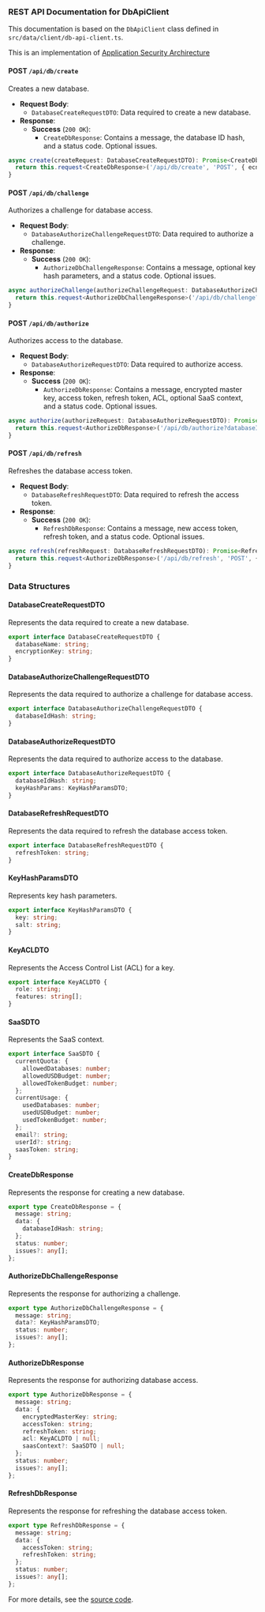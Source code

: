 ### REST API Documentation for DbApiClient

This documentation is based on the `DbApiClient` class defined in `src/data/client/db-api-client.ts`.

This is an implementation of [Application Security Archirecture](https://github.com/CatchTheTornado/doctor-dok/issues/65)

#### POST `/api/db/create`

Creates a new database.

- **Request Body**: 
  - `DatabaseCreateRequestDTO`: Data required to create a new database.
- **Response**:
  - **Success** (`200 OK`):
    - `CreateDbResponse`: Contains a message, the database ID hash, and a status code. Optional issues.

```typescript
async create(createRequest: DatabaseCreateRequestDTO): Promise<CreateDbResponse> {
  return this.request<CreateDbResponse>('/api/db/create', 'POST', { ecnryptedFields: [] }, createRequest) as Promise<CreateDbResponse>;
}
```

#### POST `/api/db/challenge`

Authorizes a challenge for database access.

- **Request Body**:
  - `DatabaseAuthorizeChallengeRequestDTO`: Data required to authorize a challenge.
- **Response**:
  - **Success** (`200 OK`):
    - `AuthorizeDbChallengeResponse`: Contains a message, optional key hash parameters, and a status code. Optional issues.

```typescript
async authorizeChallenge(authorizeChallengeRequest: DatabaseAuthorizeChallengeRequestDTO): Promise<AuthorizeDbChallengeResponse> {
  return this.request<AuthorizeDbChallengeResponse>('/api/db/challenge?databaseIdHash=' + encodeURIComponent(authorizeChallengeRequest.databaseIdHash), 'POST', { ecnryptedFields: [] }, authorizeChallengeRequest) as Promise<AuthorizeDbChallengeResponse>;
}
```

#### POST `/api/db/authorize`

Authorizes access to the database.

- **Request Body**:
  - `DatabaseAuthorizeRequestDTO`: Data required to authorize access.
- **Response**:
  - **Success** (`200 OK`):
    - `AuthorizeDbResponse`: Contains a message, encrypted master key, access token, refresh token, ACL, optional SaaS context, and a status code. Optional issues.

```typescript
async authorize(authorizeRequest: DatabaseAuthorizeRequestDTO): Promise<AuthorizeDbResponse> {
  return this.request<AuthorizeDbResponse>('/api/db/authorize?databaseIdHash=' + encodeURIComponent(authorizeRequest.databaseIdHash), 'POST', { ecnryptedFields: [] }, authorizeRequest) as Promise<AuthorizeDbResponse>;
}
```

#### POST `/api/db/refresh`

Refreshes the database access token.

- **Request Body**:
  - `DatabaseRefreshRequestDTO`: Data required to refresh the access token.
- **Response**:
  - **Success** (`200 OK`):
    - `RefreshDbResponse`: Contains a message, new access token, refresh token, and a status code. Optional issues.

```typescript
async refresh(refreshRequest: DatabaseRefreshRequestDTO): Promise<RefreshDbResponse> {
  return this.request<AuthorizeDbResponse>('/api/db/refresh', 'POST', { ecnryptedFields: [] }, refreshRequest) as Promise<AuthorizeDbResponse>;
}
```

### Data Structures

#### DatabaseCreateRequestDTO

Represents the data required to create a new database.

```typescript
export interface DatabaseCreateRequestDTO {
  databaseName: string;
  encryptionKey: string;
}
```

#### DatabaseAuthorizeChallengeRequestDTO

Represents the data required to authorize a challenge for database access.

```typescript
export interface DatabaseAuthorizeChallengeRequestDTO {
  databaseIdHash: string;
}
```

#### DatabaseAuthorizeRequestDTO

Represents the data required to authorize access to the database.

```typescript
export interface DatabaseAuthorizeRequestDTO {
  databaseIdHash: string;
  keyHashParams: KeyHashParamsDTO;
}
```

#### DatabaseRefreshRequestDTO

Represents the data required to refresh the database access token.

```typescript
export interface DatabaseRefreshRequestDTO {
  refreshToken: string;
}
```

#### KeyHashParamsDTO

Represents key hash parameters.

```typescript
export interface KeyHashParamsDTO {
  key: string;
  salt: string;
}
```

#### KeyACLDTO

Represents the Access Control List (ACL) for a key.

```typescript
export interface KeyACLDTO {
  role: string;
  features: string[];
}
```

#### SaaSDTO

Represents the SaaS context.

```typescript
export interface SaaSDTO {
  currentQuota: {
    allowedDatabases: number;
    allowedUSDBudget: number;
    allowedTokenBudget: number;
  };
  currentUsage: {
    usedDatabases: number;
    usedUSDBudget: number;
    usedTokenBudget: number;
  };
  email?: string;
  userId?: string;
  saasToken: string;
}
```

#### CreateDbResponse

Represents the response for creating a new database.

```typescript
export type CreateDbResponse = {
  message: string;
  data: {
    databaseIdHash: string;
  };
  status: number;
  issues?: any[];
};
```

#### AuthorizeDbChallengeResponse

Represents the response for authorizing a challenge.

```typescript
export type AuthorizeDbChallengeResponse = {
  message: string;
  data?: KeyHashParamsDTO;
  status: number;
  issues?: any[];
};
```

#### AuthorizeDbResponse

Represents the response for authorizing database access.

```typescript
export type AuthorizeDbResponse = {
  message: string;
  data: {
    encryptedMasterKey: string;
    accessToken: string;
    refreshToken: string;
    acl: KeyACLDTO | null;
    saasContext?: SaaSDTO | null;
  };
  status: number;
  issues?: any[];
};
```

#### RefreshDbResponse

Represents the response for refreshing the database access token.

```typescript
export type RefreshDbResponse = {
  message: string;
  data: {
    accessToken: string;
    refreshToken: string;
  };
  status: number;
  issues?: any[];
};
```

For more details, see the [source code](https://github.com/CatchTheTornado/doctor-dok/blob/main/src/data/client/db-api-client.ts).

